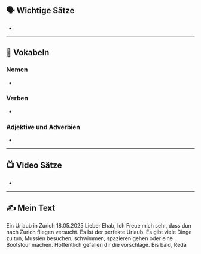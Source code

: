 ## 🗣️ Wichtige Sätze
-

---

## 📖 Vokabeln

### **Nomen**
- 

### **Verben**
- 

### **Adjektive und Adverbien**
-  

---

## 📺 Video Sätze
- 


---

## ✍️ Mein Text

Ein Urlaub in Zurich
18.05.2025
Lieber Ehab,
Ich Freue mich sehr, dass dun nach Zurich fliegen versucht. Es Ist der perfekte Urlaub. Es gibt viele Dinge zu tun, Mussien besuchen, schwimmen, spazieren gehen oder eine Bootstour machen.
Hoffentlich gefallen dir die vorschlage.
Bis bald,
Reda


